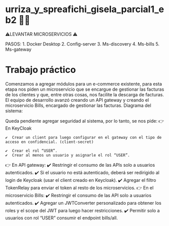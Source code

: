 # urriza_y_spreafichi_gisela_parcial1_eb2 🚀👾

⚠️LEVANTAR MICROSERVICIOS ⚠️

PASOS:
    1.	Docker Desktop
    2.	Config-server
    3.	Ms-discovery
    4.	Ms-bills
    5.	Ms-gateway

# Trabajo práctico

Comenzamos a agregar módulos para un e-commerce existente, para esta etapa nos piden un microservicio que se encargue de gestionar las facturas de los clientes y que, entre otras cosas, nos facilite la descarga de facturas. El equipo de desarrollo avanzó creando un API gateway y creando el microservicio Bills, encargado de gestionar las facturas. 
Diagrama del sistema:
 
Queda pendiente agregar seguridad al sistema, por lo tanto, se nos pide:
👉 En KeyCloak

    ✔️	Crear un client para luego configurar en el gateway con el tipo de acceso en confidencial. (client-secret)
    
    ✔️	Crear el rol “USER”.
    ✔️	Crear al menos un usuario y asignarle el rol “USER”.
👉 En API gateway:
    ✔️ Restringir el consumo de las APIs solo a usuarios autenticados.
    ✔️ Si el usuario no está autenticado, deberá ser redirigido al login de Keycloak (usar el client creado en Keycloak).
    ✔️ Agregar el filtro TokenRelay para enviar el token al resto de los microservicios.
👉 En el microservicio Bills:
    ✔️	Restringir el consumo de las API solo a usuarios autenticados.
    ✔️	Agregar un JWTConverter personalizado para obtener los roles y el scope del JWT para luego hacer restricciones.
    ✔️ Permitir solo a usuarios con rol “USER” consumir el endpoint bills/all.
